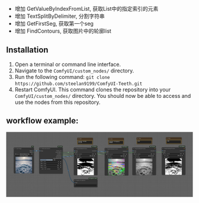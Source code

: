 - 增加 GetValueByIndexFromList, 获取List中的指定索引的元素
- 增加 TextSplitByDelimiter, 分割字符串
- 增加 GetFirstSeg, 获取第一个seg
- 增加 FindContours, 获取图片中的轮廓list

## Installation
1. Open a terminal or command line interface.
2. Navigate to the `ComfyUI/custom_nodes/` directory.
3. Run the following command: `git clone https://github.com/steelan9199/ComfyUI-Teeth.git`
4. Restart ComfyUI.
This command clones the repository into your `ComfyUI/custom_nodes/` directory. You should now be able to access and use the nodes from this repository.

## workflow example:
![workflow](workflow.png)